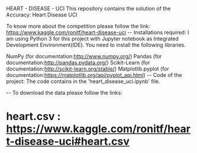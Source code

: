 HEART - DISEASE - UCI
This repository contains the solution of the Accuracy: Heart Disease UCI

To know more about the competition please follow the link: https://www.kaggle.com/ronitf/heart-disease-uci
-- Installations required: I am using Python 3 for this project with Jupyter notebook as Integrated Development Environment(IDE). You need to install the following libraries.

NumPy (for documentation:http://www.numpy.org/)
Pandas (for documentation:http://pandas.pydata.org/)
Scikit-Learn (for documentation:http://scikit-learn.org/stable/)
Matplotlib.pyplot (for documentation:https://matplotlib.org/api/pyplot_api.html)
-- Code of the project: The code contains in the 'heart_disease_uci.ipynb' file.

-- To download the data please follow the links:

# heart.csv : https://www.kaggle.com/ronitf/heart-disease-uci#heart.csv

